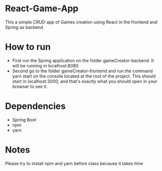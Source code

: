 # React-Game-App
This a simple CRUD app of Games creation using React in the frontend and Spring as backend.

# How to run
- First run the Spring application on the folder gameCreator-backend. It will be running in localhost:8080
- Second go to the folder gameCreator-frontend and run the command yarn start on the console located at the root of the project. This should start in localhost:3000, and that's exactly what you should open in your browser to see it.

# Dependencies
- Spring Boot
- npm
- yarn

# Notes
Please try to install npm and yarn before class because it takes time
